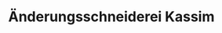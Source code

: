 ---
title: "Änderungsschneiderei Kassim"
url: /geestland/aenderungsschneiderei-kassim/
shop: Schneiderei
---